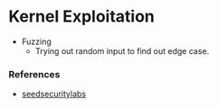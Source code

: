 # Kernel Exploitation

- Fuzzing 
    - Trying out random input to find out edge case.

### References
- [seedsecuritylabs](https://seedsecuritylabs.org)